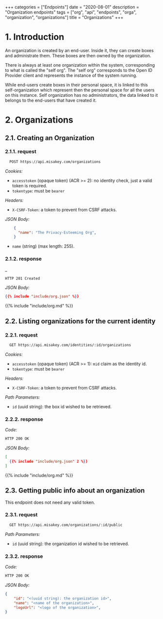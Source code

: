+++
categories = ["Endpoints"]
date = "2020-08-01"
description = "Organization endpoints"
tags = ["org", "api", "endpoints", "orga", "organization", "organizations"]
title = "Organizations"
+++

# 1. Introduction

An organization is created by an end-user. Inside it, they can create boxes and administrate them. These boxes are then owned by the organization.

There is always at least one organization within the system, corresponding to what is called the "self org".
The "self org" corresponds to the Open ID Provider client and represents the instance of the system running.

While end-users create boxes in their personal space, it is linked to this self-organization which represent then the personal space for all the users on this instance.
Self organization has no administrators, the data linked to it belongs to the end-users that have created it.

# 2. Organizations

## 2.1. Creating an Organization

### 2.1.1. request

```bash
  POST https://api.misakey.com/organizations
```

_Cookies:_
- `accesstoken` (opaque token) (ACR >= 2): no identity check, just a valid token is required.
- `tokentype`: must be `bearer`

_Headers:_
- `X-CSRF-Token`: a token to prevent from CSRF attacks.

_JSON Body:_
```json
    {
      "name": "The Privacy-Esteeming Org",
    }
```

- `name` (string) (max length: 255).

### 2.1.2. response

_
```bash
HTTP 201 Created
```

_JSON Body:_
```json
{{% include "include/org.json" %}}
```

{{% include "include/org.md"  %}}

## 2.2. Listing organizations for the current identity

### 2.2.1. request

```bash
  GET https://api.misakey.com/identities/:id/organizations
```

_Cookies:_
- `accesstoken` (opaque token) (ACR >= 1): `mid` claim as the identity id.
- `tokentype`: must be `bearer`

_Headers:_
- `X-CSRF-Token`: a token to prevent from CSRF attacks.

_Path Parameters:_
- `id` (uuid string): the box id wished to be retrieved.

### 2.2.2. response

_Code:_
```bash
HTTP 200 OK
```

_JSON Body:_
```json
[
  {{% include "include/org.json" 2 %}}
]
```

{{% include "include/org.md"  %}}


## 2.3. Getting public info about an organization

This endpoint does not need any valid token.

### 2.3.1. request

```bash
  GET https://api.misakey.com/organizations/:id/public
```

_Path Parameters:_
- `id` (uuid string): the organization id wished to be retrieved.

### 2.3.2. response

_Code:_
```bash
HTTP 200 OK
```

_JSON Body:_
```json
{
    "id": "<(uuid string): the organization id>",
    "name": "<name of the organization>",
    "logoUrl": "<logo of the organization>",
}
```
